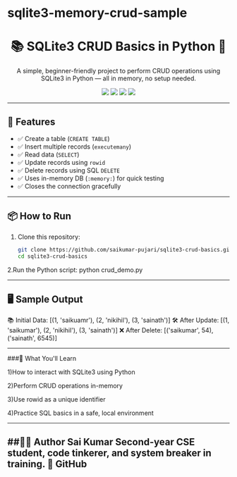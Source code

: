 # sqlite3-memory-crud-sample
<h1 align="center">📚 SQLite3 CRUD Basics in Python 🐍</h1>
<p align="center">
  A simple, beginner-friendly project to perform CRUD operations using SQLite3 in Python — all in memory, no setup needed.
</p>

<p align="center">
  <img src="https://img.shields.io/badge/Built%20With-Python-blue?style=for-the-badge&logo=python" />
  <img src="https://img.shields.io/badge/Database-SQLite3-lightgrey?style=for-the-badge&logo=sqlite" />
  <img src="https://img.shields.io/badge/License-MIT-green?style=for-the-badge" />
  <img src="https://img.shields.io/badge/Level-Beginner-brightgreen?style=for-the-badge" />
</p>

---

## 🚀 Features

- ✅ Create a table (`CREATE TABLE`)
- ✅ Insert multiple records (`executemany`)
- ✅ Read data (`SELECT`)
- ✅ Update records using `rowid`
- ✅ Delete records using SQL `DELETE`
- ✅ Uses in-memory DB (`:memory:`) for quick testing
- ✅ Closes the connection gracefully

---

## 📦 How to Run

1. Clone this repository:
   ```bash
   git clone https://github.com/saikumar-pujari/sqlite3-crud-basics.git
   cd sqlite3-crud-basics
2.Run the Python script:
   python crud_demo.py

---

## 🖥️ Sample Output
📚 Initial Data: [(1, 'saikuamr'), (2, 'nikihil'), (3, 'sainath')]
🛠️ After Update: [(1, 'saikumar'), (2, 'nikihil'), (3, 'sainath')]
❌ After Delete: [('saikumar', 54), ('sainath', 6545)]

---
###🧠 What You'll Learn

1)How to interact with SQLite3 using Python

2)Perform CRUD operations in-memory

3)Use rowid as a unique identifier

4)Practice SQL basics in a safe, local environment

---
##👨‍💻 Author
Sai Kumar
Second-year CSE student, code tinkerer, and system breaker in training.
🔗 GitHub
---
